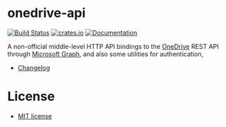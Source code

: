 # onedrive-api

[![Build Status](https://img.shields.io/endpoint.svg?url=https%3A%2F%2Factions-badge.atrox.dev%2Foxalica%2Fonedrive-api%2Fbadge%3Fref%3Dmaster&style=flat)](https://actions-badge.atrox.dev/oxalica/onedrive-api/goto?ref=master)
[![crates.io](https://img.shields.io/crates/v/onedrive-api.svg)](https://crates.io/crates/onedrive-api)
[![Documentation](https://docs.rs/onedrive-api/badge.svg)](https://docs.rs/onedrive-api)

A non-official middle-level HTTP API bindings to the [OneDrive][onedrive] REST API
through [Microsoft Graph][graph], and also some utilities for authentication,

- [Changelog](CHANGELOG.md)

[onedrive]: https://products.office.com/en-us/onedrive/online-cloud-storage
[graph]: https://docs.microsoft.com/graph/overview

# License
- [MIT license](LICENSE-MIT)
